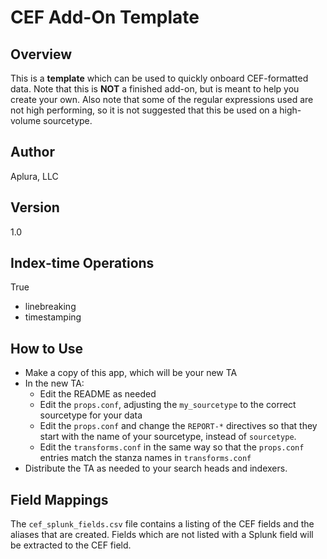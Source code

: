 # CEF Add-On Template

## Overview
This is a **template** which can be used to quickly onboard CEF-formatted data. Note that this is **NOT** a finished add-on, but is meant to help you create your own. Also note that some of the regular expressions used are not high performing, so it is not suggested that this be used on a high-volume sourcetype.

## Author
Aplura, LLC

## Version
1.0

## Index-time Operations
True
* linebreaking
* timestamping

## How to Use
* Make a copy of this app, which will be your new TA
* In the new TA:
  * Edit the README as needed
  * Edit the `props.conf`, adjusting the `my_sourcetype` to the correct sourcetype for your data
  * Edit the `props.conf` and change the `REPORT-*` directives so that they start with the name of your sourcetype, instead of `sourcetype`.
  * Edit the `transforms.conf` in the same way so that the `props.conf` entries match the stanza names in `transforms.conf`
* Distribute the TA as needed to your search heads and indexers.

## Field Mappings
The `cef_splunk_fields.csv` file contains a listing of the CEF fields and the aliases that are created. Fields which are not listed with a Splunk field will be extracted to the CEF field.
